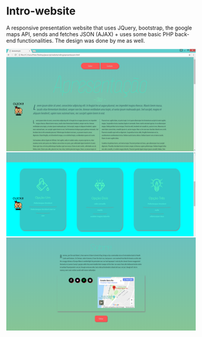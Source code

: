 # Intro-website
A responsive presentation website that uses JQuery, bootstrap, the google maps API, sends and fetches JSON (AJAX) + uses some basic PHP back-end functionalities. The design was done by me as well.

![alt tag](00website-screenshot1.png "screenshot 1")
![alt tag](00website-screenshot2.png "screenshot 2")
![alt tag](00website-screenshot3.png "screenshot 3")
